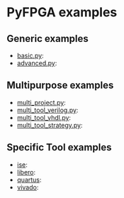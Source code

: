 # PyFPGA examples

## Generic examples

* [basic.py](basic.py):
* [advanced.py](advanced.py):

## Multipurpose examples

* [multi_project.py](multi_project.py):
* [multi_tool_verilog.py](multi_tool_verilog.py):
* [multi_tool_vhdl.py](multi_tool_vhdl.py):
* [multi_tool_strategy.py](multi_tool_strategy.py):

## Specific Tool examples

* [ise](ise):
* [libero](libero):
* [quartus](quartus):
* [vivado](vivado):
